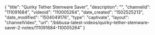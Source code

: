 {
    "title": "Quirky Tether Stemware Saver",
    "description": "",
    "channelid": "111091684",
    "videoid": "110005264",
    "date_created": "1502525213",
    "date_modified": "1504049176",
    "type": "captivate",
    "layout": "channelVideo",
    "url": "\/bbbusa-latest-videos\/quirky-tether-stemware-saver-2-notes\/111091684-110005264"
}